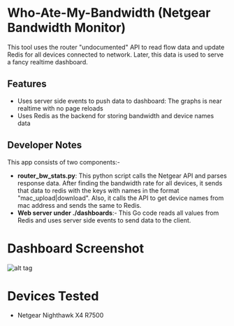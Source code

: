 # Who-Ate-My-Bandwidth (Netgear Bandwidth Monitor)

This tool uses the router "undocumented" API to read flow data and update Redis for all devices connected to network. Later, this data is used to serve a fancy realtime dashboard. 

## Features

* Uses server side events to push data to dashboard: The graphs is near realtime with no page reloads
* Uses Redis as the backend for storing bandwidth and device names data

## Developer Notes

This app consists of two components:-

* **router_bw_stats.py**: This python script calls the Netgear API and parses response data. After finding the bandwidth rate for all devices, it sends that data to redis with the keys with names in the format "mac_upload|download". Also, it calls the API to get device names from mac address and sends the same to Redis.
* **Web server under ./dashboards**:- This Go code reads all values from Redis and uses server side events to send data to the client. 

# Dashboard Screenshot

![alt tag](https://raw.githubusercontent.com/shadyabhi/netgear_bw_monitor/master/dashboard/screenshot.jpg)

# Devices Tested

* Netgear Nighthawk X4 R7500

